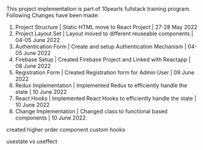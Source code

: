 This project implementation is part of 10pearls fullstack training program.
Following Changes have been made:

1. Project Structure        |   Static HTML move to React Project                             |   27-28 May 2022
2. Project Layout Set       |   Layout moved to different reuseable components                |   04-05 June 2022
3. Authentication Form      |   Create and setup Authentication Mechanism                     |   04-05 June 2022
4. Firebase Setup           |   Created Firebase Project and Linked with Reactapp             |   08 June 2022
5. Registration Form        |   Created Registration form for Admin User                      |   09 June 2022
6. Redux Implementation     |   Implemented Redux to efficiently handle the state             |   10 June 2022
7. React Hooks              |   Implemented React Hooks to efficiently handle the state       |   10 June 2022
7. Change Implementation    |   Changed class to functional based components                  |   10 June 2022




 created higher order component
 custom hooks


usestate vs useffect